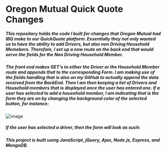 # Oregon Mutual Quick Quote Changes

##### This repository holds the code I built for changes that Oregon Mutual had IBQ make to our QuickQuote platform. Essentially they not only wanted us to have the ability to add Drivers, but also non Driving Household Memebers. Therefore, I set up a new route on the back end that would serve the fields for the Non Driving Household Member. 

##### The front end makes GET's to either the Driver or the Household Member route and appends that to the corresponding Form. I am making use of the fields handling that is also on my GitHub to actually append the data received from the BackEnd. Then I am then keeping a list of Drivers and Household members that is displayed once the user has entered one. If a user has selected to add a household member, I am indicating that is the form they are on by changing the background color of the selected button, for instance:

![image](https://user-images.githubusercontent.com/40578449/85238487-19cc7800-b3e3-11ea-80db-6fb1204ca8b3.PNG)

##### If the user has selected a driver, then the form will look as such:


##### This project is built using JavaScript, jQuery, Ajax, Node.js, Express, and MongoDB. 
